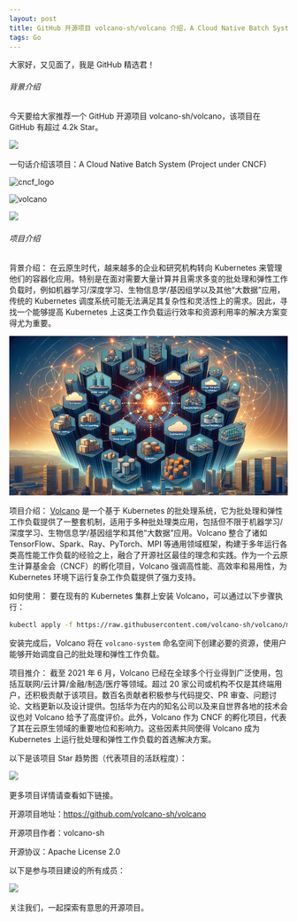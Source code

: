 ```yaml
---
layout: post
title: GitHub 开源项目 volcano-sh/volcano 介绍，A Cloud Native Batch System (Project under CNCF)
tags: Go
---
```


大家好，又见面了，我是 GitHub 精选君！

###### 背景介绍

今天要给大家推荐一个 GitHub 开源项目 volcano-sh/volcano，该项目在 GitHub 有超过 4.2k Star。

![](https://stats.deeptrain.net/repo/volcano-sh/volcano/?theme=light)

一句话介绍该项目：A Cloud Native Batch System (Project under CNCF)




![cncf_logo](https://raw.githubusercontent.com/volcano-sh/volcano/master/docs/images/cncf-logo.png)

![volcano](https://raw.githubusercontent.com/volcano-sh/volcano/master/docs/images/volcano-architecture.png)

![](https://raw.githubusercontent.com/volcano-sh/volcano/master/docs/images/volcano-horizontal-color.png)


###### 项目介绍

背景介绍：
在云原生时代，越来越多的企业和研究机构转向 Kubernetes 来管理他们的容器化应用。特别是在面对需要大量计算并且需求多变的批处理和弹性工作负载时，例如机器学习/深度学习、生物信息学/基因组学以及其他“大数据”应用，传统的 Kubernetes 调度系统可能无法满足其复杂性和灵活性上的需求。因此，寻找一个能够提高 Kubernetes 上这类工作负载运行效率和资源利用率的解决方案变得尤为重要。



![](https://raw.githubusercontent.com/ZhuPeng/pic/master/mac/compress_tmp-e81ba3acc30f73febc95e70544cd3dc5.png)

项目介绍：
[Volcano](https://github.com/volcano-sh/volcano) 是一个基于 Kubernetes 的批处理系统，它为批处理和弹性工作负载提供了一整套机制，适用于多种批处理类应用，包括但不限于机器学习/深度学习、生物信息学/基因组学和其他“大数据”应用。Volcano 整合了诸如 TensorFlow、Spark、Ray、PyTorch、MPI 等通用领域框架，构建于多年运行各类高性能工作负载的经验之上，融合了开源社区最佳的理念和实践。作为一个云原生计算基金会（CNCF）的孵化项目，Volcano 强调高性能、高效率和易用性，为 Kubernetes 环境下运行复杂工作负载提供了强力支持。

如何使用：
要在现有的 Kubernetes 集群上安装 Volcano，可以通过以下步骤执行：
```bash
kubectl apply -f https://raw.githubusercontent.com/volcano-sh/volcano/master/installer/volcano-development.yaml
```
安装完成后，Volcano 将在 `volcano-system` 命名空间下创建必要的资源，使用户能够开始调度自己的批处理和弹性工作负载。

项目推介：
截至 2021 年 6 月，Volcano 已经在全球多个行业得到广泛使用，包括互联网/云计算/金融/制造/医疗等领域。超过 20 家公司或机构不仅是其终端用户，还积极贡献于该项目。数百名贡献者积极参与代码提交、PR 审查、问题讨论、文档更新以及设计提供。包括华为在内的知名公司以及来自世界各地的技术会议也对 Volcano 给予了高度评价。此外，Volcano 作为 CNCF 的孵化项目，代表了其在云原生领域的重要地位和影响力。这些因素共同使得 Volcano 成为 Kubernetes 上运行批处理和弹性工作负载的首选解决方案。

以下是该项目 Star 趋势图（代表项目的活跃程度）：

![](https://api.star-history.com/svg?repos=volcano-sh/volcano&type=Timeline)

更多项目详情请查看如下链接。

开源项目地址：https://github.com/volcano-sh/volcano 

开源项目作者：volcano-sh

开源协议：Apache License 2.0

以下是参与项目建设的所有成员：

![](https://contrib.rocks/image?repo=volcano-sh/volcano)

关注我们，一起探索有意思的开源项目。

